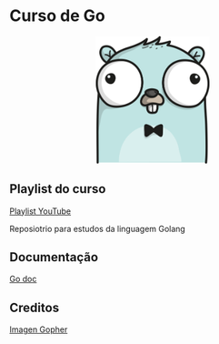 # Curso de Go

<div align="center">
  <img src="BLUE_GOPHER.png" width="200" />
</div>

## Playlist do curso

[Playlist YouTube](https://www.youtube.com/playlist?list=PLCKpcjBB_VlBsxJ9IseNxFllf-UFEXOdg)

Reposiotrio para estudos da linguagem Golang

## Documentação

[Go doc](https://go.dev/doc/)

## Creditos

[Imagen Gopher](https://github.com/ashleymcnamara/gophers)
